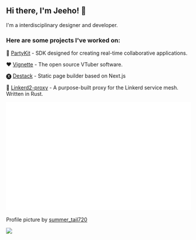  
## Hi there, I'm Jeeho! 👋
I'm a interdisciplinary designer and developer. 


### Here are some projects I've worked on:
🎉 [PartyKit](https://github.com/partykit/partykit) - SDK designed for creating real-time collaborative applications.

❤️  [Vignette](https://vignetteapp.org) - The open source VTuber software.

🅧  [Destack](https://github.com/liveduo/destack) - Static page builder based on Next.js

🦀  [Linkerd2-proxy](https://github.com/linkerd/linkerd2-proxy) - A purpose-built proxy for the Linkerd service mesh. Written in Rust.

![My GitHub stats](https://github.com/JcdeA/stats/blob/master/generated/overview.svg)


Profile picture by [summer_tail720](https://twitter.com/summer_tail720)

![](https://komarev.com/ghpvc/?username=JcdeA&color=2188ff)
